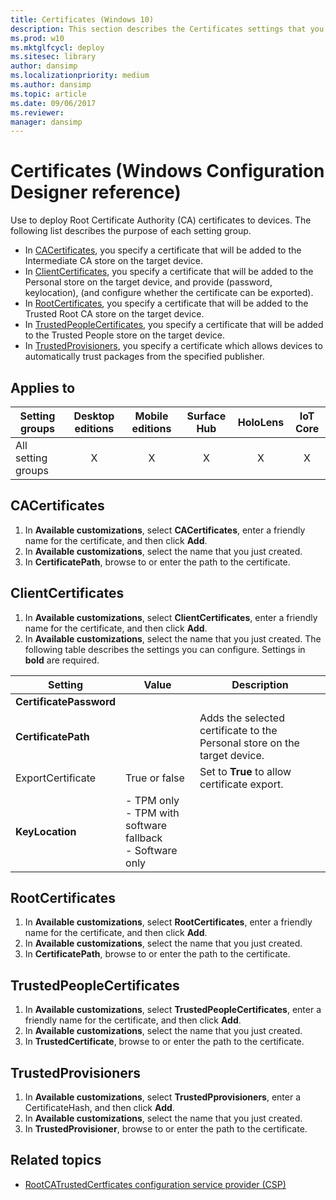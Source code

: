 ```yaml
---
title: Certificates (Windows 10)
description: This section describes the Certificates settings that you can configure in provisioning packages for Windows 10 using Windows Configuration Designer.
ms.prod: w10
ms.mktglfcycl: deploy
ms.sitesec: library
author: dansimp
ms.localizationpriority: medium
ms.author: dansimp
ms.topic: article
ms.date: 09/06/2017
ms.reviewer: 
manager: dansimp
---
```


# Certificates (Windows Configuration Designer reference)

Use to deploy Root Certificate Authority (CA) certificates to devices. The following list describes the purpose of each setting group.

- In [CACertificates](#cacertificates), you specify a certificate that will be added to the Intermediate CA store on the target device.
- In [ClientCertificates](#clientcertificates), you specify a certificate that will be added to the Personal store on the target device, and provide (password, keylocation), (and configure whether the certificate can be exported).
- In [RootCertificates](#rootcertificates), you specify a certificate that will be added to the Trusted Root CA store on the target device.
- In [TrustedPeopleCertificates](#trustedpeoplecertificates), you specify a certificate that will be added to the Trusted People store on the target device.
- In [TrustedProvisioners](#trustedprovisioners), you specify a certificate which allows devices to automatically trust packages from the specified publisher.

## Applies to

| Setting groups | Desktop editions | Mobile editions | Surface Hub | HoloLens | IoT Core |
| --- | :---: | :---: | :---: | :---: | :---: |
| All setting groups | X |  X | X | X | X |


## CACertificates

1. In **Available customizations**, select **CACertificates**, enter a friendly name for the certificate, and then click **Add**.
2. In **Available customizations**, select the name that you just created. 
3. In **CertificatePath**, browse to or enter the path to the certificate.


## ClientCertificates

1. In **Available customizations**, select **ClientCertificates**, enter a friendly name for the certificate, and then click **Add**.
2. In **Available customizations**, select the name that you just created. The following table describes the settings you can configure. Settings in **bold** are required.

| Setting | Value | Description | 
| --- | --- | ---- | 
| **CertificatePassword** | |  |
| **CertificatePath** |  | Adds the selected certificate to the Personal store on the target device. |
| ExportCertificate | True or false | Set to **True** to allow certificate export.  |
| **KeyLocation** | - TPM only</br>- TPM with software fallback</br>- Software only  |  |

## RootCertificates

1. In **Available customizations**, select **RootCertificates**, enter a friendly name for the certificate, and then click **Add**.
2. In **Available customizations**, select the name that you just created. 
3. In **CertificatePath**, browse to or enter the path to the certificate.

## TrustedPeopleCertificates

1. In **Available customizations**, select **TrustedPeopleCertificates**, enter a friendly name for the certificate, and then click **Add**.
2. In **Available customizations**, select the name that you just created. 
3. In **TrustedCertificate**, browse to or enter the path to the certificate.


## TrustedProvisioners

1. In **Available customizations**, select **TrustedPprovisioners**, enter a CertificateHash, and then click **Add**.
2. In **Available customizations**, select the name that you just created. 
3. In **TrustedProvisioner**, browse to or enter the path to the certificate.

## Related topics


- [RootCATrustedCertficates configuration service provider (CSP)](/windows/client-management/mdm/rootcacertificates-csp)